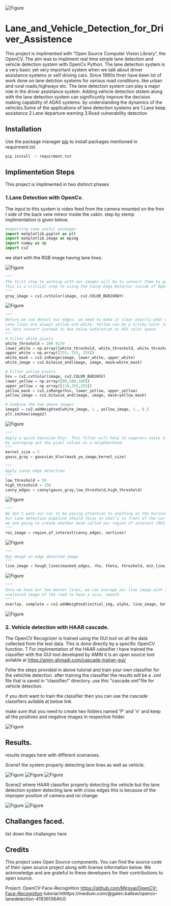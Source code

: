![Figure](figures/intro.PNG)
# Lane_and_Vehicle_Detection_for_Driver_Assistence

This project is implimented with “Open Source Computer Vision Library”, the OpenCV. The aim was to impliment real time simple lane detection and vehicle detection system with OpenCv Python.
The lane detection system is a very basic yet very important system when we talk about driver assistance systems or self driving cars. Since 1990s threr have been lot of work 
done on lane detction systems for various road conditions. like urban and rural roads,highways etc. The lane detection system can play a major role in the 
driver assistance system. Adding vehicle detection ststem along with the lane detection system can significuntly improve the decision making capability of ADAS systems.
by understanding the dynamics of the vehicles.Some of the applications of lane detection systems are 
1.Lane keep assistance
2.Lane departure warning
3.Road vulnerability detection
## Installation

Use the package manager [pip](https://pip.pypa.io/en/stable/) to install packages mentioned in requirment.txt.

```bash
pip install -r requirment.txt
```

## Implimentetion Steps

This project is implimented in two distinct phases

### 1.Lane Detection with OpenCv.
The input to this system is video feed from the camera mounted on the fron t side of the back veiw mireor inside the cabin.
step by stemp implimentation is given below.

```python
#importing some useful packages
import matplotlib.pyplot as plt
import matplotlib.image as mpimg
import numpy as np
import cv2
```
we start with the RGB image having lane lines.

![Figure](figures/lane.PNG)

```python
"""
The first step to working with our images will be to convert them to grayscale. 
This is a critical step to using the Canny Edge Detector inside of OpenCV. 
"""
gray_image = cv2.cvtColor(image, cv2.COLOR_BGR2GRAY)

```
![Figure](figures/gray.png)


```python
"""
Before we can detect our edges, we need to make it clear exactly what we’re looking for. 
Lane lines are always yellow and white. Yellow can be a tricky color to isolate in RGB space, 
so lets convert instead to Hue Value Saturation or HSV color space.
"""
# Filter white pixels
white_threshold = 200 #130   
lower_white = np.array([white_threshold, white_threshold, white_threshold])
upper_white = np.array([255, 255, 255])
white_mask = cv2.inRange(image, lower_white, upper_white)
white_image = cv2.bitwise_and(image, image, mask=white_mask)

# Filter yellow pixels
hsv = cv2.cvtColor(image, cv2.COLOR_BGR2HSV)
lower_yellow = np.array([90,100,100])
upper_yellow = np.array([110,255,255])
yellow_mask = cv2.inRange(hsv, lower_yellow, upper_yellow)
yellow_image = cv2.bitwise_and(image, image, mask=yellow_mask)

# Combine the two above images
image2 = cv2.addWeighted(white_image, 1., yellow_image, 1., 0.)
plt.imshow(image2)
```
![Figure](figures/filter_white_yellow.png)

```python
"""
Apply a quick Gaussian blur. This filter will help to suppress noise in our Canny Edge Detection
by averaging out the pixel values in a neighborhood.
"""
kernel_size = 5
gauss_gray = gaussian_blur(mask_yw_image,kernel_size)
```


```python
"""
Apply canny edge detection
"""
low_threshold = 50
high_threshold = 150
canny_edges = canny(gauss_gray,low_threshold,high_threshold)
```
![Figure](figures/canny_edges.png)

```python
"""
We don’t want our car to be paying attention to anything on the horizon, or even in the other lane. 
Our lane detection pipeline should focus on what’s in front of the car. Do do that, 
we are going to create another mask called our region of interest (ROI). Everything outside of the ROI will be set to black/zero,
"""
roi_image = region_of_interest(canny_edges, vertices)
```
![Figure](figures/roi_image.png)

```python
"""
Run Hough on edge detected image
"""
line_image = hough_lines(masked_edges, rho, theta, threshold, min_line_length, max_line_gap)
```
![Figure](figures/hough_lines.png)

```python
"""
Once we have our two master lines, we can average our line image with the original, 
unaltered image of the road to have a nice, smooth 
"""
overlay. complete = cv2.addWeighted(initial_img, alpha, line_image, beta, lambda)
```
![Figure](figures/overlay.png)


### 2. Vehicle detection with HAAR cascade.
The OpenCV Recognizer is trained using the GUI tool on all the data collected from the test data. 
This is done directly by a specific OpenCV function. T
For implimentation of the HAAR calssifier i have trained the classifier with the GUI tool developed by AMIN
it is an open source tool avilable at
https://amin-ahmadi.com/cascade-trainer-gui/ 

Follw the steps provided in above tutorial and train your own classifier for the vehichle detection.
after training the classifier the results will be a .xml file that is saved in  “classifier/” directory.
use this "cascade.xml"file for vehicle detection.

if you dont want to train the classifier then you can use the cascade classifiers avilable at below link

make sure that you need to create two folders named 'P' and 'n' and keep all the positives and negative images in respective folder.

![Figure](figures/haar_gui.PNG)

## Results.
results images here with different scenaroes.

Scene1 the system properly detecting lane lines as well as vehicle.

![Figure](figures/scene2.PNG)
![Figure](figures/scene4.PNG)
![Figure](figures/scene5.PNG)


Scene2 where HAAR classifier properly detecting the vehicle but the lane detection system detecting lane with cross edges this is because of the improper position of camera and roi change.

![Figure](figures/scene1.PNG)
![Figure](figures/scene3.PNG)



## Challanges faced.
list down the challanges here

## Credits
This project uses Open Source components. You can find the source code of their open source project along with license information below. We acknowledge and are grateful to these developers for their contributions to open source.

Project: OpenCV-Face-Recognition https://github.com/Mjrovai/OpenCV-Face-Recognition
tutorial:hthttps://medium.com/@galen.ballew/opencv-lanedetection-419361364fc0

